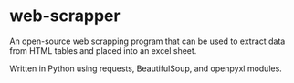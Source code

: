 # web-scrapper

An open-source web scrapping program that can be used to extract data from HTML tables and placed into an excel sheet. 

Written in Python using requests, BeautifulSoup, and openpyxl modules.

